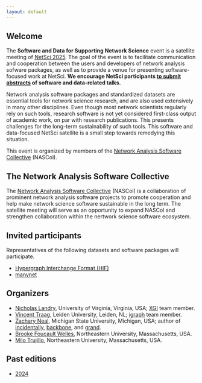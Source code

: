 ```yaml
---
layout: default
---
```


## Welcome

The **Software and Data for Supporting Network Science** event is a satellite meeting of [NetSci 2025](https://netsci2025.github.io/). The goal of the event is to facilitate communication and cooperation between the users and developers of network analysis sofware packages, as well as to provide a venue for presenting software-focused work at NetSci. **We encourage NetSci participants [to submit abstracts](cfa) of software and data-related talks.**

Network analysis software packages and standardized datasets are essential tools for network science research, and are also used extensively in many other disciplines. Even though most network scientists regularly rely on such tools, research software is not yet considered first-class output of academic work, on par with research publications. This presents challenges for the long-term sustainability of such tools. This software and data-focused NetSci satellite is a small step towards remedying this situation.

This event is organized by members of the [Network Analysis Software Collective](https://nascol.net) (NASCol).

## The Network Analysis Software Collective

The [Network Analysis Software Collective](https://nascol.net) (NASCol) is a collaboration of prominent network analysis software projects to promote cooperation and help make network science software sustainable in the long term. The satellite meeting will serve as an opportunity to expand NASCol and strengthen collaboration within the nertwork science software ecosystem.

## Invited participants

Representatives of the following datasets and software packages will participate.

 - [Hypergraph Interchange Format (HIF)](https://github.com/pszufe/HIF-standard)
 - [manynet](https://stocnet.github.io/manynet/)

## Organizers

 * [Nicholas Landry](http://landry-lab.github.io), University of Virginia, Virginia, USA; [XGI](https://xgi.readthedocs.io) team member.
 * [Vincent Traag](https://www.traag.net/), Leiden University, Leiden, NL; [igraph](https://igraph.org) team member.
 * [Zachary Neal](https://www.zacharyneal.com/), Michigan State University, Michigan, USA; author of [incidentally](https://github.com/zpneal/incidentally), [backbone](https://github.com/zpneal/backbone), and [grand](https://github.com/zpneal/grand).
 * [Brooke Foucault Welles](https://brooke-welles.squarespace.com/), Northeastern University, Massachusetts, USA.
 * [Milo Trujillo](https://www.networkscienceinstitute.org/people/milo-trujillo), Northeastern University, Massachusetts, USA.

## Past editions
* [2024](/past/2024/index.md)